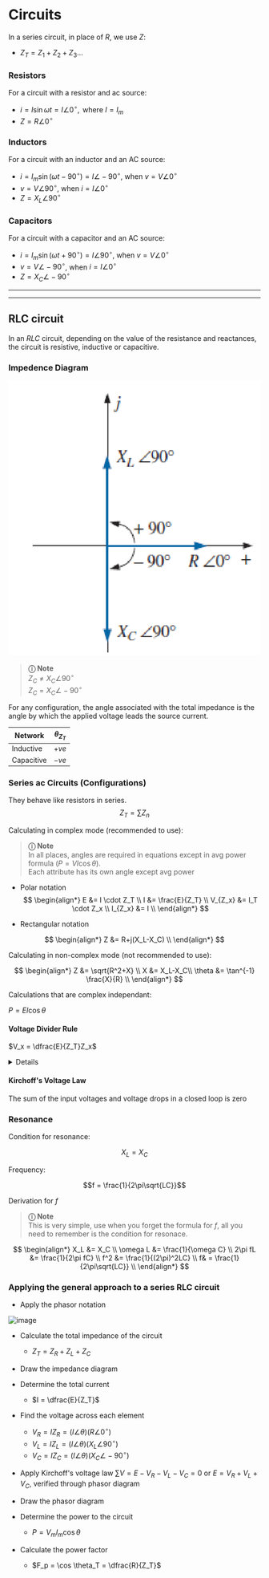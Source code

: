 # Circuits
In a series circuit, in place of $R$, we use $Z$:
 -  $Z_T = Z_1 + Z_2 + Z_3 \dots$

### Resistors

For a circuit with a resistor and ac source:
- $i = I \sin \omega t = I \angle 0^\circ, \text{ where } I = I_m$
- $Z = R \angle 0^\circ$

### Inductors

For a circuit with an inductor and an AC source:
- $i = I_m \sin (\omega t -90^\circ) = I\angle -90^\circ$, when $v = V \angle 0^\circ$
- $v = V\angle 90^\circ$, when $i = I \angle 0^\circ$
- $Z = X_L \angle 90^\circ$

### Capacitors

For a circuit with a capacitor and an AC source:

- $i = I_m \sin (\omega t + 90^\circ) = I\angle 90^\circ$, when $v = V \angle 0^\circ$
- $v = V\angle -90^\circ$, when $i = I \angle 0^\circ$
- $Z = X_C \angle -90^\circ$
---
---
## RLC circuit

In an $RLC$ circuit, depending on the value of the resistance and reactances, the circuit is resistive, inductive or capacitive.

### Impedence Diagram

![image](image-1.png)

> **&#9432; Note** <br>
> $Z_C \neq X_C\angle90^\circ$ <br>
> $Z_C = X_C\angle-90^\circ$

For any configuration, the angle associated with the total impedance is the angle by which the applied voltage leads the source current.

| Network | $\theta_{Z_T}$ |
|---|---|
| Inductive  | $+ve$ |
| Capacitive | $-ve$  |

### Series ac Circuits (Configurations)

They behave like resistors in series.
$$Z_T = \sum Z_n$$

Calculating in complex mode (recommended to use):

> **&#9432; Note** <br>
> In all places, angles are required in equations except in avg power formula ($P=VI\cos\theta$). <br>
> Each attribute has its own angle except avg power

- Polar notation
$$
\begin{align*}
    E &= I \cdot Z_T \\
    I &= \frac{E}{Z_T} \\
    V_{Z_x} &= I_T \cdot Z_x \\
    I_{Z_x} &= I \\
\end{align*}
$$

- Rectangular notation

$$
\begin{align*}
    Z &= R+j(X_L-X_C) \\
\end{align*}
$$

Calculating in non-complex mode (not recommended to use):

$$
\begin{align*}
    Z &= \sqrt{R^2+X} \\
    X &= X_L-X_C\\
    \theta &= \tan^{-1} \frac{X}{R} \\
\end{align*}
$$

Calculations that are complex independant:

$P=EI\cos\theta$

#### Voltage Divider Rule

$V_x = \dfrac{E}{Z_T}Z_x$

<details>

> **&#9432; Note** <br>
> Basically, this is Ohm's law. The only change is that $I$ has been expanded

$V_x = I \cdot Z_x = \dfrac{E}{Z_T}Z_x$

</details>

#### Kirchoff's Voltage Law

The sum of the input voltages and voltage drops in a closed loop is zero 

### Resonance

Condition for resonance:

$$X_L = X_C$$

Frequency:

$$f = \frac{1}{2\pi\sqrt{LC}}$$

Derivation for $f$


> **&#9432; Note** <br>
> This is very simple, use when you forget the formula for $f$, all you need to remember is the condition for resonace.

$$
\begin{align*}
    X_L &= X_C \\
    \omega L &= \frac{1}{\omega C} \\
    2\pi fL &= \frac{1}{2\pi fC} \\
    f^2 &= \frac{1}{(2\pi)^2LC} \\
    f& = \frac{1}{2\pi\sqrt{LC}} \\
\end{align*}
$$

### Applying the general approach to a series RLC circuit

- Apply the phasor notation

![image](image-2.png)

- Calculate the total impedance of the circuit
    - $Z_T = Z_R + Z_L + Z_C$
- Draw the impedance diagram

- Determine the total current
    - $I = \dfrac{E}{Z_T}$
- Find the voltage across each element
    - $V_R = IZ_R = (I\angle\theta)(R\angle 0^\circ)$
    - $V_L = IZ_L = (I\angle\theta)(X_L\angle 90^\circ)$
    - $V_C = IZ_C = (I\angle\theta)(X_C\angle -90^\circ)$
- Apply Kirchoff's voltage law
 $\sum V = E-V_R-V_L-V_C = 0 \text{ or } E = V_R+V_L+V_C$, verified through phasor diagram
- Draw the phasor diagram
- Determine the power to the circuit
    - $P=V_mI_m\cos\theta$
- Calculate the power factor
    - $F_p = \cos \theta_T = \dfrac{R}{Z_T}$
